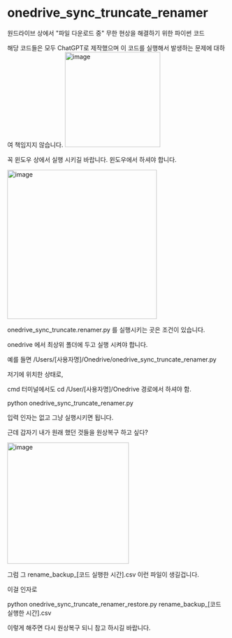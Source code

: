 # onedrive_sync_truncate_renamer
원드라이브 상에서 "파일 다운로드 중" 무한 현상을 해결하기 위한 파이썬 코드


해당 코드들은 모두 ChatGPT로 제작했으며 이 코드를 실행해서 발생하는 문제에 대하여 책임지지 않습니다.
<img width="218" alt="image" src="https://github.com/user-attachments/assets/f304260a-2c40-4fa2-beaf-72a7ea05a1ec" />

꼭 윈도우 상에서 실행 시키길 바랍니다. 윈도우에서 하셔야 합니다.


<img width="342" alt="image" src="https://github.com/user-attachments/assets/238eb5eb-af1d-4168-853f-1cb2abc9c10e" />

onedrive_sync_truncate.renamer.py 를 실행시키는 곳은 조건이 있습니다.

onedrive 에서 최상위 폴더에 두고 실행 시켜야 합니다.

예를 들면 /Users/[사용자명]/Onedrive/onedrive_sync_truncate_renamer.py 

저기에 위치한 상태로,

cmd 터미널에서도 cd /User/[사용자명]/Onedrive 경로에서 하셔야 함.

python onedrive_sync_truncate_renamer.py 

입력 인자는 없고 그냥 실행시키면 됩니다.

근데 갑자기 내가 원래 했던 것들을 원상복구 하고 싶다?

<img width="278" alt="image" src="https://github.com/user-attachments/assets/72b7038a-f9de-46a4-9353-0221833b22f6" />

그럼 그 rename_backup_[코드 실행한 시간].csv 이런 파일이 생길겁니다.

이걸 인자로 

python onedrive_sync_truncate_renamer_restore.py rename_backup_[코드 실행한 시간].csv

이렇게 해주면 다시 원상복구 되니 참고 하시길 바랍니다.

